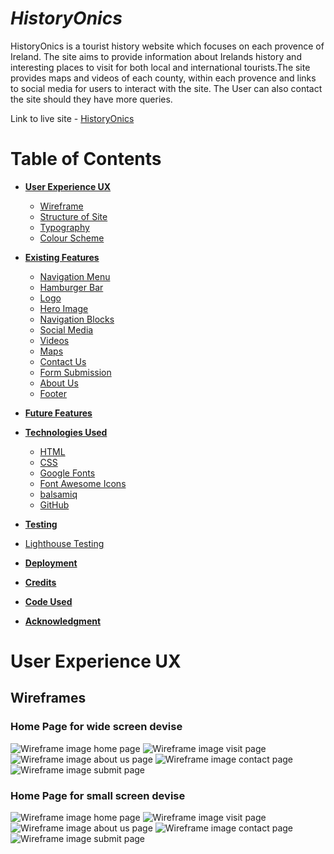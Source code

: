 # **_HistoryOnics_**

HistoryOnics is a tourist history website which focuses on each provence of Ireland. 
The site aims to provide information about Irelands history and interesting places 
to visit for both local and international tourists.The site provides maps and videos 
of each county, within each provence and links to social media for users to interact 
with the site. The User can also contact the site should they have more queries. 

Link to live site - [HistoryOnics](https://toby7658.github.io/History-Onics/)

# Table of Contents

* [**User Experience UX**](<#user-experience-ux>)
    * [Wireframe](<#wireframe>)
    * [Structure of Site](<#structure-of-site>)
    * [Typography](<#typography>)
    * [Colour Scheme](<#colour-scheme>)

* [**Existing Features**](<#existing-features>)
    * [Navigation Menu](<#navigation-menu>)
    * [Hamburger Bar](<#hamburger-bar>)
    * [Logo](<#logo>)
    * [Hero Image](<#hero-image>)
    * [Navigation Blocks](<#navigation-blocks>)
    * [Social Media](<#social-media>)
    * [Videos](<#videos>)
    * [Maps](<#maps>)
    * [Contact Us](<#contact-us>)
    * [Form Submission](<#form-submission>)
    * [About Us](<#about-us>)
    * [Footer](<#footer>)

* [**Future Features**](<#future-features>)

* [**Technologies Used**](<#technologies-used>)
  * [HTML](#html)
  * [CSS](#css)
  * [Google Fonts](#google-fonts)
  * [Font Awesome Icons](#font-awesome-icons)
  * [balsamiq](#balsamiq)
  * [GitHub](#github)
 


* [**Testing**](<#testing>)
- [Lighthouse Testing](#lighthouse-testing)

* [**Deployment**](<#deployment>)

* [**Credits**](<#credits>)

* [**Code Used**](<#code-used>)


* [**Acknowledgment**](<#Acknowledgment>)


# User Experience UX
## Wireframes
### Home Page for wide screen devise
![Wireframe image home page]()
![Wireframe image visit page]()
![Wireframe image about us page]()
![Wireframe image contact page]()
![Wireframe image submit page]()

### Home Page for small screen devise
![Wireframe image home page]()
![Wireframe image visit page]()
![Wireframe image about us page]()
![Wireframe image contact page]()
![Wireframe image submit page]()